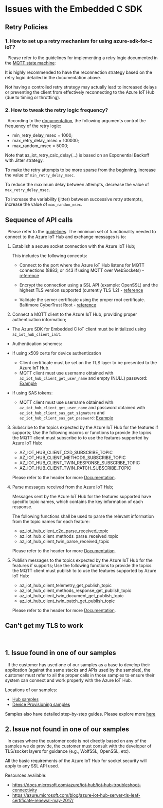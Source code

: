 <properties
pageTitle="EmbeddedCSDKIssues"
description="Embedded-C-SDK-Issues"
ms.author="wduraes"
selfHelpType="problemScopingQuestions"
supportTopicIds="32596697"
productPesIds="16122"
cloudEnvironments="Public"
schemaVersion="1"
articleId="61c54bbd-c2c6-5271-96e7-009a87ff44bf"
ownershipId="AzureIot_IotHub"
/>

# Issues with the Embedded C SDK

## Retry Policies

### 1. How to set up a retry mechanism for using azure-sdk-for-c IoT?
 
Please refer to the guidelines for implementing a retry logic documented in the
<a href='https://github.com/Azure/azure-sdk-for-c/blob/master/sdk/docs/iot/mqtt_state_machine.md#retrying-operations'>MQTT state machine</a>:

It is highly recommended to have the reconnection strategy based on the retry logic detailed in the documentation above.

Not having a controlled retry strategy may actually lead to increased delays or preventing the client from effectively reconnecting to the Azure IoT Hub (due to timing or throttling).
	 
### 2.  How to tweak the retry logic frequency?
 
According to the <a href='https://github.com/Azure/azure-sdk-for-c/blob/master/sdk/docs/iot/mqtt_state_machine.md#retrying-operations'>documentation</a>, the following arguments control the frequency of the retry logic:
	 
* min_retry_delay_msec = 1000;
* max_retry_delay_msec = 100000;
* max_random_msec = 5000;

Note that az_iot_retry_calc_delay(...) is based on an Exponential Backoff with Jitter strategy.
 

To make the retry attempts to be more sparse from the beginning, increase the value of `min_retry_delay_msec`.

To reduce the maximum delay between attempts, decrease the value of `max_retry_delay_msec`.

To increase the variability (jitter) between successive retry attempts, increase the value of `max_random_msec`.
 
 
## Sequence of API calls
 
Please refer to the <a href='https://github.com/Azure/azure-sdk-for-c/blob/master/sdk/docs/iot/mqtt_state_machine.md'>guidelines</a>. The minimum set of functionality needed to connect to the Azure IoT Hub and exchange messages is to:
 
1. Establish a secure socket connection with the Azure IoT Hub;

	This includes the following concepts:
	* Connect to the port where the Azure IoT Hub listens for MQTT connections (8883, or 443 if using MQTT over WebSockets) - <a href='https://docs.microsoft.com/azure/iot-hub/iot-hub-devguide-protocols'>reference</a>
	
	* Encrypt the connection using a SSL API (example: OpenSSL) and the highest TLS version supported (currently TLS 1.2) - <a href='https://docs.microsoft.com/azure/iot-hub/iot-hub-tls-support'>reference</a>
	
	*	Validate the server certificate using the proper root certificate.
	Baltimore CyberTrust Root - <a href='https://www.digicert.com/digicert-root-certificates.htm'>reference</a>
 
2. Connect a MQTT client to the Azure IoT Hub, providing proper authentication information;
* The Azure SDK for Embedded C IoT client must be initialized using `az_iot_hub_client_init`.
 
*	Authentication schemes:

*	If using x509 certs for device authentication
	* Client certificate must be set on the TLS layer to be presented to the Azure IoT Hub.
	* MQTT client must use username obtained with `az_iot_hub_client_get_user_name` and empty (NULL) password: <a href='https://github.com/Azure/azure-sdk-for-c/blob/master/sdk/samples/iot/hub/src/paho_iot_hub_telemetry_example.c'>Example</a>
 
* If using SAS tokens:
	* MQTT client must use username obtained with `az_iot_hub_client_get_user_name` and password obtained with `az_iot_hub_client_sas_get_signature` and `az_iot_hub_client_sas_get_password`: <a href='https://github.com/Azure/azure-sdk-for-c/blob/master/sdk/samples/iot/hub/src/paho_iot_hub_sas_telemetry_example.c'>Example</a>
 
3. Subscribe to the topics expected by the Azure IoT Hub for the features if supports;
Use the following macros or functions to provide the topics the MQTT client must subscribe to to use the features supported by Azure IoT Hub:
	* AZ_IOT_HUB_CLIENT_C2D_SUBSCRIBE_TOPIC
	* AZ_IOT_HUB_CLIENT_METHODS_SUBSCRIBE_TOPIC
	* AZ_IOT_HUB_CLIENT_TWIN_RESPONSE_SUBSCRIBE_TOPIC
	* AZ_IOT_HUB_CLIENT_TWIN_PATCH_SUBSCRIBE_TOPIC
	
	Please refer to the header for more <a href='https://github.com/Azure/azure-sdk-for-c/blob/master/sdk/inc/azure/iot/az_iot_hub_client.h'>Documentation</a>.
	
4. Parse messages received from the Azure IoT Hub;

	Messages sent by the Azure IoT Hub for the features supported have specific topic names, which contains the key information of each response.

	The following functions shall be used to parse the relevant information from the topic names for each feature:

	* az_iot_hub_client_c2d_parse_received_topic
	* az_iot_hub_client_methods_parse_received_topic
	* az_iot_hub_client_twin_parse_received_topic
	
	Please refer to the header for more <a href='https://github.com/Azure/azure-sdk-for-c/blob/master/sdk/inc/azure/iot/az_iot_hub_client.h'>Documentation</a>.
 
5. Publish messages to the topics expected by the Azure IoT Hub for the features if supports;
Use the following functions to provide the topics the MQTT client must publish to to use the features supported by Azure IoT Hub:
 
	* az_iot_hub_client_telemetry_get_publish_topic
	* az_iot_hub_client_methods_response_get_publish_topic
	* az_iot_hub_client_twin_document_get_publish_topic
	* az_iot_hub_client_twin_patch_get_publish_topic

	Please refer to the header for more <a href='https://github.com/Azure/azure-sdk-for-c/blob/master/sdk/inc/azure/iot/az_iot_hub_client.h'>Documentation</a>.
 
## Can't get my TLS to work
 
## 1. Issue found in one of our samples
 
If the customer has used one of our samples as a base to develop their application (against the same stacks and APIs used by the samples), the customer must refer to all the proper calls in those samples to ensure their system can connect and work properly with the Azure IoT Hub.

Locations of our samples:
* <a href='https://github.com/Azure/azure-sdk-for-c/tree/master/sdk/samples/iot/hub'>Hub samples</a>
* <a href='https://github.com/Azure/azure-sdk-for-c/tree/master/sdk/samples/iot/provisioning'>Device Provisioning samples</a>

Samples also have detailed step-by-step guides. Please explore more <a href='https://github.com/Azure/azure-sdk-for-c/tree/master/sdk/samples/iot/hub#azure-iot-hub-samples'>here</a>
	 
## 2. Issue not found in one of our samples
 
In cases where the customer code is not directly based on any of the samples we do provide, the customer must consult with the developer of TLS/socket layers for guidance (e.g., WolfSSL, OpenSSL, etc).

All the basic requirements of the Azure IoT Hub for socket security will apply to any SSL API used.

Resources available:
* <a href='https://docs.microsoft.com/azure/iot-hub/iot-hub-troubleshoot-connectivity'>https://docs.microsoft.com/azure/iot-hub/iot-hub-troubleshoot-connectivity</a>
* <a href='https://azure.microsoft.com/blog/azure-iot-hub-server-tls-leaf-certificate-renewal-may-2017/'>https://azure.microsoft.com/blog/azure-iot-hub-server-tls-leaf-certificate-renewal-may-2017/</a>


